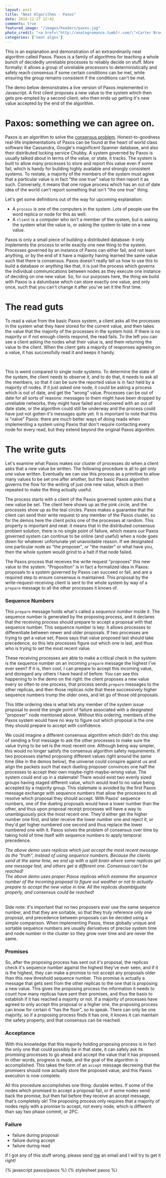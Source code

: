 ```yaml
---
layout: post
title: "Neat Algorithms - Paxos"
date: 2014-12-27 12:42
comments: true
featured_image: "/images/headers/paxos.jpg"
photo_credit: "<a href=\"http://analogromance.tumblr.com/\">Carter Brundage</a>"
categories: ['neat algos']
---
```


This is an explanation and demonstration of an extraordinarily neat algorithm called Paxos. Paxos is a family of algorithms for teaching a whole bunch of decidedly unreliable processes to reliably decide on stuff. More formally: it allows a group of unreliable processors to deterministically and safely reach consensus if some certain conditions can be met, while ensuring the group remains consistent if the conditions can't be met.

The demo below demonstrates a live version of Paxos implemented in Javascript. A first client proposes a new value to the system which then gets pre-empted by a second client, who then ends up getting it's new value accepted by the end of the algorithm.

<div id="main_demo"></div>

# Paxos: something we can agree on.

Paxos is an algorithm to solve the [consensus problem](http://harry.me/blog/2013/07/07/id-like-to-have-an-argument-a-primer-on-consensus/). Honest-to-goodness real-life implementations of Paxos can be found at the heart of world class software like Cassandra, Google's magnificent Spanner database, and also their distributed locking service Chubby. A system governed by Paxos is usually talked about in terms of the value, or state, it tracks. The system is built to allow many processes to store and report this value even if some fail, which is handy for building highly available and strongly consistent systems. To restate, a majority of the members of the system must agree that a particular value is in fact "the one true" value to then report it as such. Conversely, it means that one rogue process which has an out of date idea of the world can't report something that isn't "the one true" thing.

Let's get some definitions out of the way for upcoming explanation:

 - A `process` is one of the computers in the system. Lots of people use the word replica or node for this as well.
 - A `client` is a computer who isn't a member of the system, but is asking the system what the value is, or asking the system to take on a new value.

Paxos is only a small piece of building a distributed database: it only implements the process to write exactly one new thing to the system. Processes governed by an instance of Paxos can either fail, and not learn anything, or by the end of it have a majority having learned the same value such that there is consensus. Paxos doesn't really tell us how to use this to build a database or anything like that, it is just the process which governs the individual communications between nodes as they execute one instance of deciding on one new value. So, for our purposes here, the thing we build with Paxos is a datumbase which can store exactly one value, and only once, such that you can't change it after you've set it the first time.

# The read guts

<div id="read_demo"></div>

To read a value from the basic Paxos system, a client asks all the processes in the system what they have stored for the current value, and then takes the value that the majority of the processes in the system hold. If there is no majority or if not enough clients respond, the read fails. To the left you can see a client asking the nodes what their value is, and them returning the value to the client. When the client gets a majority of responses agreeing on a value, it has successfully read it and keeps it handy.

<br class="break" />

This is weird compared to single node systems. To determine the state of the system, the client needs to observe it, and to do that, it needs to ask all the members, so that it can be sure the reported value is in fact held by a majority of nodes. If it just asked one node, it could be asking a process which is out of date, and get the "wrong" value. Processes can be out of date for all sorts of reasons: messages to them might have been dropped by unreliable networks, they might have failed and recovered with an out of date state, or the algorithm could still be underway and the process could have just not gotten it's messages quite yet. It is important to note that this is "naïve" Paxos: there are much better ways of doing reads when implementing a system using Paxos that don't require contacting every node for every read, but they extend beyond the original Paxos algorithm.

# The write guts

Let's examine what Paxos makes our cluster of processes do when a client asks that a new value be written. The following procedure is all to get only one value written. Eventually we can use this process as a primitive to allow many values to be set one after another, but the basic Paxos algorithm governs the flow for the writing of just one new value, which is then repeated to make the thing actually useful.

<div id="client_demo"></div>

The process starts with a client of the Paxos governed system asks that a new value be set. The client here shows up as the pink circle, and the processes show up as the teal circles. Paxos makes a guarantee that the client can send their write request to any member of the Paxos cluster, so for the demos here the client picks one of the processes at random. This property is important and neat: it means that in the distributed consensus problem solution, there is no single point of failure, which means our Paxos governed system can continue to be online (and useful) when a node goes down for whatever unfortunate yet unavoidable reason. If we designated one particular node as "the proposer", or "the master" or what have you, then the whole system would grind to a halt if that node failed.

The Paxos process that receives the write request "proposes" this new value to the system. "Proposition" is in fact a formalized idea in Paxos: proposals to a system governed by Paxos can succeed or fail, and are a required step to ensure consensus is maintained. This proposal by the write-request-receiving client is sent to the whole system by way of a `prepare` message to all the other processes it knows of.

### Sequence Numbers

This `prepare` message holds what's called a _sequence number_ inside it. The sequence number is generated by the proposing process, and it declares that the receiving process should prepare to accept a proposal with that sequence number. This sequence number is key: it allows processes to differentiate between newer and older proposals. If two processes are trying to get a value set, Paxos says that value proposed last should take precedence, so this lets processes figure out which one is last, and thus who is trying to set the most recent value.

<div id="prepare_demo"></div>

These receiving processes are able to make a critical check in the system: is the sequence number on an incoming `prepare` message the highest I've ever seen? If it is, then cool, I can prepare to accept this incoming value, and disregard any others I have heard of before. You can see this happening to in the demo on the right: the client proposes a new value every so often to one process, that process sends `prepare` messages to the other replicas, and then those replicas note that these successively higher sequence numbers trump the older ones, and let go of those old proposals.

This little ordering idea is what lets any member of the system issue proposal to avoid the single point of failure associated with a designated "proposer" node mentioned above. Without this ordering, members of the Paxos system would have no way to figure out which proposal is the one they should prepare to accept with confidence.

We could imagine a different consensus algorithm which didn't do this step of sending a first message to ask the other processes to make sure the value trying to be set is the most recent one. Although being way simpler, this would no longer satisfy the consensus algorithm safety requirements. If two processes started proposing different values right around the same time (like in the demos below), the universe could conspire against us and align the packets such that each dueling proposer convinces one half the processes to accept their own maybe-right-maybe-wrong value. The system could end up in a stalemate! There would exist two evenly sized groups having staged different value, which would lead to no value being accepted by a majority group. This stalemate is avoided by the first Paxos message exchange with sequence numbers that allow the processes to all resolve which proposal they should accept. With Paxos' sequence numbers, one of the dueling proposals would have a lower number than the other, and thus upon proposal receipt processes will have a way to unambiguously pick the most recent one. They'd either get the higher number one first, and later receive the lower number one and reject it, or they'd get higher numbered one second and thus replace the lower numbered one with it. Paxos solves the problem of consensus over time by taking hold of time itself with sequence numbers to apply temporal precedence.

<div id="prepare_wrong_demo">
  <div class="viz"></div>
  <i>The above demo uses replicas which just accept the most recent message as the "truth", instead of using sequence numbers. Because the clients send at the same time, we end up with a split brain where some replicas get one message last, and others get a different one. Consensus can't be reached!</i>
</div>

<div id="prepare_right_demo">
  <div class="viz"></div>
  <i>The above demo uses proper Paxos replicas which examine the sequence number of the incoming proposal to figure out weather or not to actually prepare to accept the new value in tow. All the replicas disambiguate properly, and consensus could be reached!</i>
</div>

<br class="break" />

Side note: it's important that no two proposers ever use the same sequence number, and that they are sortable, so that they truly reference only one proposal, and precedence between proposals can be decided using a simple comparison. When implementing Paxos, these globally unique and sortable sequence numbers are usually derivatives of precise system time and node number in the cluster so they grow over time and are never the same.

### Promises

<div id="promise_demo"></div>

So, after the proposing process has sent out it's proposal, the replicas check it's sequence number against the highest they've ever seen, and if it is the highest, they can make a promise to not accept any proposals older than this new threshold sequence number. This promise is actually a message that gets sent from the other replicas to the one that is proposing a new value. This gives the proposing process the information it needs to count how many replicas have sent their promises, and thus the basis to establish if it has reached a majority or not. If a majority of processes have agreed to only accept this proposal or a higher one, the proposing process can know for certain it "has the floor", so to speak. There can only be one majority, so if a proposing process finds it has one, it knows it can maintain the safety property, and that consensus can be reached.

### Acceptance

<div id="accept_demo"></div>

With this knowledge that this majority holding proposing process is in fact the only one that could possibly be in that state, it can safely ask its promising processes to go ahead and accept the value that it has proposed. In other words, progress is made, and the goal of the algorithm is accomplished. This takes the form of an `accept` message decreeing that the promisers should now actually store the proposed value, and this Paxos execution is now complete.

All this procedure accomplishes one thing: durable writes. If some of the nodes which promised to accept a proposal fail, or if some nodes send back the promise, but then fail before they receive an accept message, that's completely ok! The proposing process only requires that a majority of nodes reply with a promise to accept, not every node, which is different than say two phase commit, or 2PC.

### Failure

 - failure during proposal
 - failure during accept
 - failure during read

If I got any of this stuff wrong, please send [me](mailto:harry@harry.me) an email and I will try to get it right!

{% javascript paxos/paxos %}
{% stylesheet paxos %}

<style>
#postmeta {
  height: auto !important;
}
</style>
